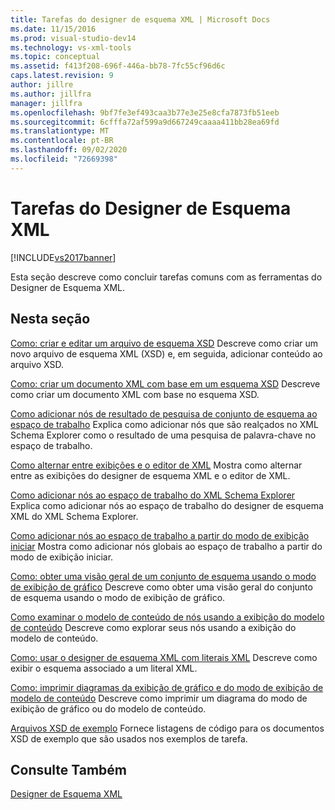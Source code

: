 ```yaml
---
title: Tarefas do designer de esquema XML | Microsoft Docs
ms.date: 11/15/2016
ms.prod: visual-studio-dev14
ms.technology: vs-xml-tools
ms.topic: conceptual
ms.assetid: f413f208-696f-446a-bb78-7fc55cf96d6c
caps.latest.revision: 9
author: jillre
ms.author: jillfra
manager: jillfra
ms.openlocfilehash: 9bf7fe3ef493caa3b77e3e25e8cfa7873fb51eeb
ms.sourcegitcommit: 6cfffa72af599a9d667249caaaa411bb28ea69fd
ms.translationtype: MT
ms.contentlocale: pt-BR
ms.lasthandoff: 09/02/2020
ms.locfileid: "72669398"
---
```

# <a name="xml-schema-designer-tasks"></a>Tarefas do Designer de Esquema XML
[!INCLUDE[vs2017banner](../includes/vs2017banner.md)]

Esta seção descreve como concluir tarefas comuns com as ferramentas do Designer de Esquema XML.

## <a name="in-this-section"></a>Nesta seção
 [Como: criar e editar um arquivo de esquema XSD](../xml-tools/how-to-create-and-edit-an-xsd-schema-file.md) Descreve como criar um novo arquivo de esquema XML (XSD) e, em seguida, adicionar conteúdo ao arquivo XSD.

 [Como: criar um documento XML com base em um esquema XSD](../xml-tools/how-to-create-an-xml-document-based-on-an-xsd-schema.md) Descreve como criar um documento XML com base no esquema XSD.

 [Como adicionar nós de resultado de pesquisa de conjunto de esquema ao espaço de trabalho](../xml-tools/how-to-add-schema-set-search-result-nodes-to-the-workspace.md) Explica como adicionar nós que são realçados no XML Schema Explorer como o resultado de uma pesquisa de palavra-chave no espaço de trabalho.

 [Como alternar entre exibições e o editor de XML](../xml-tools/how-to-switch-between-views-and-the-xml-editor.md) Mostra como alternar entre as exibições do designer de esquema XML e o editor de XML.

 [Como adicionar nós ao espaço de trabalho do XML Schema Explorer](../xml-tools/how-to-add-nodes-to-the-workspace-from-the-xml-schema-explorer.md) Explica como adicionar nós ao espaço de trabalho do designer de esquema XML do XML Schema Explorer.

 [Como adicionar nós ao espaço de trabalho a partir do modo de exibição iniciar](../xml-tools/how-to-add-nodes-to-the-workspace-from-the-start-view.md) Mostra como adicionar nós globais ao espaço de trabalho a partir do modo de exibição iniciar.

 [Como: obter uma visão geral de um conjunto de esquema usando o modo de exibição de gráfico](../xml-tools/how-to-get-an-overview-of-a-schema-set-using-the-graph-view.md) Descreve como obter uma visão geral do conjunto de esquema usando o modo de exibição de gráfico.

 [Como examinar o modelo de conteúdo de nós usando a exibição do modelo de conteúdo](../xml-tools/how-to-examine-the-content-model-of-nodes-using-the-content-model-view.md) Descreve como explorar seus nós usando a exibição do modelo de conteúdo.

 [Como: usar o designer de esquema XML com literais XML](../xml-tools/how-to-use-the-xml-schema-designer-with-xml-literals.md) Descreve como exibir o esquema associado a um literal XML.

 [Como: imprimir diagramas da exibição de gráfico e do modo de exibição de modelo de conteúdo](../xml-tools/how-to-print-diagrams-from-the-graph-view-and-the-content-model-view.md) Descreve como imprimir um diagrama do modo de exibição de gráfico ou do modelo de conteúdo.

 [Arquivos XSD de exemplo](../xml-tools/sample-xsd-files.md) Fornece listagens de código para os documentos XSD de exemplo que são usados nos exemplos de tarefa.

## <a name="see-also"></a>Consulte Também
 [Designer de Esquema XML](../xml-tools/xml-schema-designer.md)
